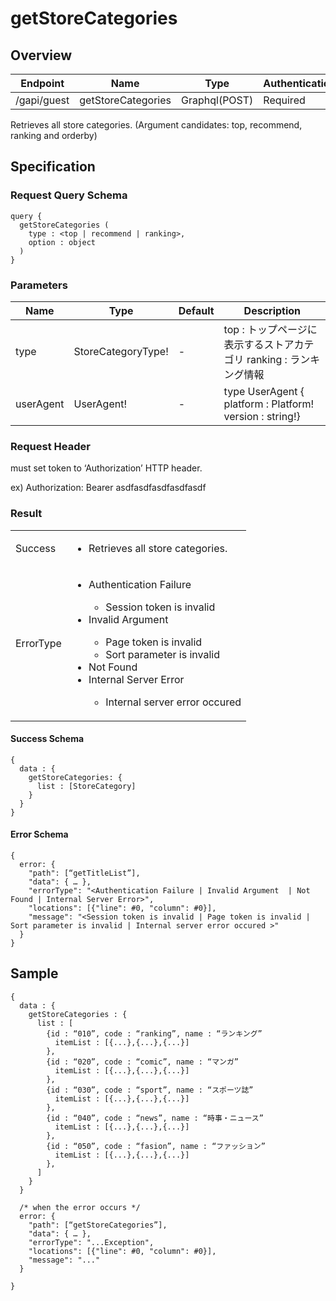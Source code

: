 # getStoreCategories

## Overview

| Endpoint | Name | Type | Authentication |
| --- | --- | --- | --- |
| /gapi/guest | getStoreCategories | Graphql(POST) | Required |

Retrieves all store categories. (Argument candidates: top, recommend, ranking and orderby)

## Specification

### Request Query Schema

```text
query {
  getStoreCategories (
    type : <top | recommend | ranking>,
    option : object
  )
}
```

### Parameters

| Name | Type | Default | Description |
| --- | --- | --- | --- |
| type | StoreCategoryType! | - | top : トップページに表示するストアカテゴリ   ranking : ランキング情報 |
| userAgent | UserAgent! | - | type UserAgent {  platform : Platform!  version : string!} |

### Request Header

must set token to ‘Authorization’ HTTP header.

ex) Authorization: Bearer asdfasdfasdfasdfasdf

### Result

<table>
<tr>
  <td>Success</td>
  <td><ul><li>Retrieves all store categories.</li></ul></td>
</tr>
<tr>
  <td>ErrorType</td>
  <td>
    <ul>
      <li>Authentication Failure</li>
      <ul>
        <li>Session token is invalid</li>
      </ul>
      <li>Invalid Argument</li>
      <ul>
        <li>Page token is invalid</li>
        <li>Sort parameter is invalid</li>
      </ul>
      <li>Not Found</li>
      <li>Internal Server Error</li>
      <ul>
        <li>Internal server error occured</li>
      </ul>
    </ul>
  </td>
  </tr>
</table>

#### Success Schema

```text
{
  data : {
    getStoreCategories: {
      list : [StoreCategory]
    }
  }
}
```

#### Error Schema

```text
{
  error: {
    "path": [“getTitleList”],
    "data": { … },
    "errorType": "<Authentication Failure | Invalid Argument  | Not Found | Internal Server Error>",
    "locations": [{"line": #0, "column": #0}],
    "message": "<Session token is invalid | Page token is invalid | Sort parameter is invalid | Internal server error occured >"
  }
}
```

## Sample

```text
{
  data : {
    getStoreCategories : {
      list : [
        {id : “010”, code : “ranking”, name : “ランキング”
          itemList : [{...},{...},{...}]
        }, 
        {id : “020”, code : “comic”, name : “マンガ”
          itemList : [{...},{...},{...}]
        }, 
        {id : “030”, code : “sport”, name : “スポーツ誌”
          itemList : [{...},{...},{...}]
        }, 
        {id : “040”, code : “news”, name : “時事・ニュース”
          itemList : [{...},{...},{...}]
        }, 
        {id : “050”, code : “fasion”, name : “ファッション”
          itemList : [{...},{...},{...}]
        }, 
      ]   
    }
  }

  /* when the error occurs */
  error: {
    "path": [“getStoreCategories”],
    "data": { … },
    "errorType": "...Exception",
    "locations": [{"line": #0, "column": #0}],
    "message": "..."
  }

}
```

